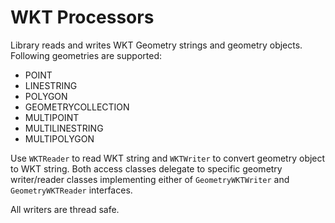 # WKT Processors

Library reads and writes WKT Geometry strings and geometry objects.
Following geometries are supported:
- POINT
- LINESTRING
- POLYGON
- GEOMETRYCOLLECTION
- MULTIPOINT
- MULTILINESTRING
- MULTIPOLYGON

Use `WKTReader` to read WKT string and `WKTWriter` to convert geometry object to WKT string.
Both access classes delegate to specific geometry writer/reader classes implementing either of `GeometryWKTWriter` 
and `GeometryWKTReader` interfaces.

All writers are thread safe.  